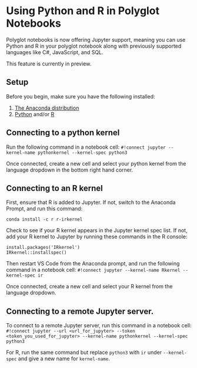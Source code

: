 # Using Python and R in Polyglot Notebooks 

Polyglot notebooks is now offering Jupyter support, meaning you can use Python and R in your polyglot notebook along with previously supported languages like C#, JavaScript, and SQL. 

This feature is currently in preview.

## Setup
Before you begin, make sure you have the following installed:
1. [The Anaconda distribution](https://docs.anaconda.com/free/anaconda/install/index.html)
2. [Python](https://www.python.org/downloads/) and/or [R](https://cran.r-project.org/)

## Connecting to a python kernel
Run the following command in a notebook cell:
`#!connect jupyter --kernel-name pythonkernel --kernel-spec python3`

Once connected, create a new cell and select your python kernel from the language dropdown in the bottom right hand corner.

## Connecting to an R kernel
First, ensure that R is added to Jupyter. If not, switch to the Anaconda Prompt, and run this command:
```console
conda install -c r r-irkernel
```
Check to see if your R kernel appears in the Jupyter kernel spec list. If not, add your R kernel to Jupyter by running these commands in the R console:
```
install.packages('IRkernel')
IRkernel::installspec() 
```

Then restart VS Code from the Anaconda prompt, and run the following command in a notebook cell:
`#!connect jupyter --kernel-name Rkernel --kernel-spec ir`

Once connected, create a new cell and select your R kernel from the language dropdown.

## Connecting to a remote Jupyter server. 
To connect to a remote Jupyter server, run this command in a notebook cell:
`#!connect jupyter --url <url_for_jupyter> --token <token_you_used_for_jupyter> --kernel-name pythonkernel --kernel-spec python3`

For R, run the same command but replace `python3` with `ir` under `--kernel-spec` and give a new name for `kernel-name`.